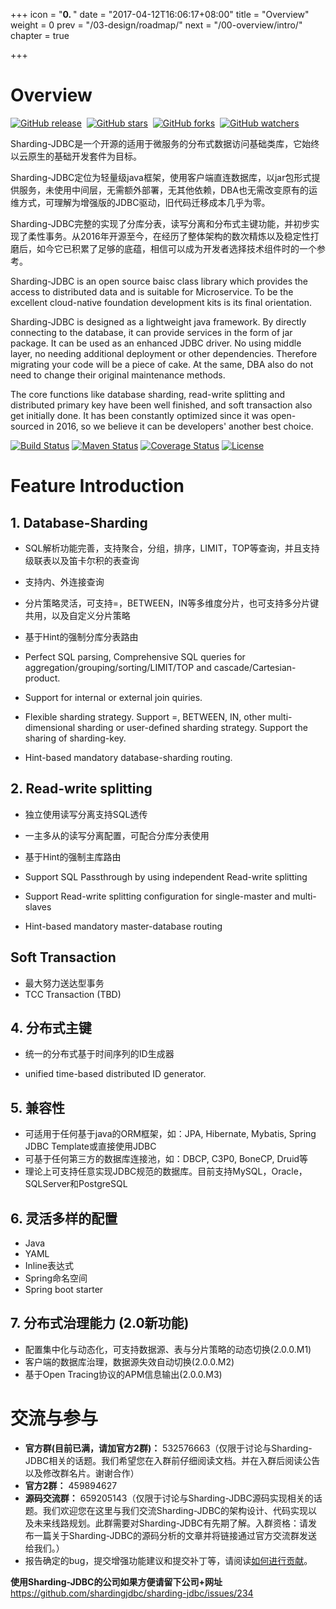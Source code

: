 +++
icon = "<b>0. </b>"
date = "2017-04-12T16:06:17+08:00"
title = "Overview"
weight = 0
prev = "/03-design/roadmap/"
next = "/00-overview/intro/"
chapter = true

+++

# Overview

[![GitHub release](https://img.shields.io/github/release/shardingjdbc/sharding-jdbc.svg?style=social&label=Release)](https://github.com/shardingjdbc/sharding-jdbc/releases)&nbsp;
[![GitHub stars](https://img.shields.io/github/stars/shardingjdbc/sharding-jdbc.svg?style=social&label=Star)](https://github.com/shardingjdbc/sharding-jdbc/stargazers)&nbsp;
[![GitHub forks](https://img.shields.io/github/forks/shardingjdbc/sharding-jdbc.svg?style=social&label=Fork)](https://github.com/shardingjdbc/sharding-jdbc/fork)&nbsp;
[![GitHub watchers](https://img.shields.io/github/watchers/shardingjdbc/sharding-jdbc.svg?style=social&label=Watch)](https://github.com/shardingjdbc/sharding-jdbc/watchers)

Sharding-JDBC是一个开源的适用于微服务的分布式数据访问基础类库，它始终以云原生的基础开发套件为目标。

Sharding-JDBC定位为轻量级java框架，使用客户端直连数据库，以jar包形式提供服务，未使用中间层，无需额外部署，无其他依赖，DBA也无需改变原有的运维方式，可理解为增强版的JDBC驱动，旧代码迁移成本几乎为零。

Sharding-JDBC完整的实现了分库分表，读写分离和分布式主键功能，并初步实现了柔性事务。从2016年开源至今，在经历了整体架构的数次精炼以及稳定性打磨后，如今它已积累了足够的底蕴，相信可以成为开发者选择技术组件时的一个参考。

Sharding-JDBC is an open source baisc class library which provides the access to distributed data and is suitable for Microservice. To be the excellent cloud-native foundation development kits is its final orientation.

Sharding-JDBC is designed as a lightweight java framework. By directly connecting to the database, it can provide services in the form of jar package. It can be used as an enhanced JDBC driver. No using middle layer, no needing additional deployment or other dependencies. Therefore migrating your code will be a piece of cake. At the same, DBA also do not need to change their original maintenance methods. 

The core functions like database sharding, read-write splitting and distributed primary key have been well finished, and soft transaction also get initially done. It has been constantly optimized since it was open-sourced in 2016, so we believe it can be developers' another best choice.


[![Build Status](https://secure.travis-ci.org/shardingjdbc/sharding-jdbc.svg?branch=master)](https://travis-ci.org/shardingjdbc/sharding-jdbc)
[![Maven Status](https://maven-badges.herokuapp.com/maven-central/io.shardingjdbc/sharding-jdbc/badge.svg)](https://maven-badges.herokuapp.com/maven-central/io.shardingjdbc/sharding-jdbc)
[![Coverage Status](https://coveralls.io/repos/shardingjdbc/sharding-jdbc/badge.svg?branch=master&service=github)](https://coveralls.io/github/shardingjdbc/sharding-jdbc?branch=master)
[![License](https://img.shields.io/badge/license-Apache%202-4EB1BA.svg)](https://www.apache.org/licenses/LICENSE-2.0.html)

# Feature Introduction

## 1. Database-Sharding
* SQL解析功能完善，支持聚合，分组，排序，LIMIT，TOP等查询，并且支持级联表以及笛卡尔积的表查询
* 支持内、外连接查询
* 分片策略灵活，可支持=，BETWEEN，IN等多维度分片，也可支持多分片键共用，以及自定义分片策略
* 基于Hint的强制分库分表路由

* Perfect SQL parsing, Comprehensive SQL queries for aggregation/grouping/sorting/LIMIT/TOP and cascade/Cartesian-product.
* Support for internal or external join quiries.
* Flexible sharding strategy. Support =, BETWEEN, IN, other multi-dimensional sharding or user-defined sharding strategy. Support the sharing of sharding-key.
* Hint-based mandatory database-sharding routing.

## 2. Read-write splitting
* 独立使用读写分离支持SQL透传
* 一主多从的读写分离配置，可配合分库分表使用
* 基于Hint的强制主库路由

* Support SQL Passthrough by using independent Read-write splitting
* Support Read-write splitting configuration for single-master and multi-slaves
* Hint-based mandatory master-database routing

## Soft Transaction
* 最大努力送达型事务
* TCC Transaction (TBD)

## 4. 分布式主键
* 统一的分布式基于时间序列的ID生成器

* unified time-based distributed ID generator.

## 5. 兼容性
* 可适用于任何基于java的ORM框架，如：JPA, Hibernate, Mybatis, Spring JDBC Template或直接使用JDBC
* 可基于任何第三方的数据库连接池，如：DBCP, C3P0, BoneCP, Druid等
* 理论上可支持任意实现JDBC规范的数据库。目前支持MySQL，Oracle，SQLServer和PostgreSQL

## 6. 灵活多样的配置
* Java
* YAML
* Inline表达式
* Spring命名空间
* Spring boot starter

## 7. 分布式治理能力 (2.0新功能)

* 配置集中化与动态化，可支持数据源、表与分片策略的动态切换(2.0.0.M1)
* 客户端的数据库治理，数据源失效自动切换(2.0.0.M2)
* 基于Open Tracing协议的APM信息输出(2.0.0.M3)

# 交流与参与

 - **官方群(目前已满，请加官方2群)：** 532576663（仅限于讨论与Sharding-JDBC相关的话题。我们希望您在入群前仔细阅读文档。并在入群后阅读公告以及修改群名片。谢谢合作）
 - **官方2群：** 459894627
 - **源码交流群：** 659205143（仅限于讨论与Sharding-JDBC源码实现相关的话题。我们欢迎您在这里与我们交流Sharding-JDBC的架构设计、代码实现以及未来线路规划。此群需要对Sharding-JDBC有先期了解。入群资格：请发布一篇关于Sharding-JDBC的源码分析的文章并将链接通过官方交流群发送给我们。）
 - 报告确定的bug，提交增强功能建议和提交补丁等，请阅读[如何进行贡献](/00-overview/contribution)。
 
 **使用Sharding-JDBC的公司如果方便请留下公司+网址** https://github.com/shardingjdbc/sharding-jdbc/issues/234
